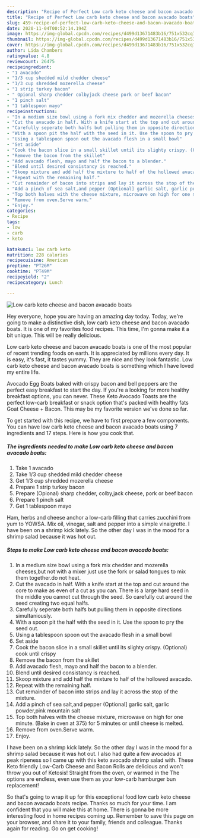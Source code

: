 ```yaml
---
description: "Recipe of Perfect Low carb keto cheese and bacon avacado boats"
title: "Recipe of Perfect Low carb keto cheese and bacon avacado boats"
slug: 459-recipe-of-perfect-low-carb-keto-cheese-and-bacon-avacado-boats
date: 2020-11-04T00:52:14.194Z
image: https://img-global.cpcdn.com/recipes/d499d13671483b16/751x532cq70/low-carb-keto-cheese-and-bacon-avacado-boats-recipe-main-photo.jpg
thumbnail: https://img-global.cpcdn.com/recipes/d499d13671483b16/751x532cq70/low-carb-keto-cheese-and-bacon-avacado-boats-recipe-main-photo.jpg
cover: https://img-global.cpcdn.com/recipes/d499d13671483b16/751x532cq70/low-carb-keto-cheese-and-bacon-avacado-boats-recipe-main-photo.jpg
author: Lida Chambers
ratingvalue: 4.8
reviewcount: 26475
recipeingredient:
- "1 avacado"
- "1/3 cup shedded mild chedder cheese"
- "1/3 cup shredded mozerella cheese"
- "1 strip turkey bacon"
- " Opional sharp chedder colbyjack cheese pork or beef bacon"
- "1 pinch salt"
- "1 tablespoon mayo"
recipeinstructions:
- "In a medium size bowl using a fork mix chedder and mozerella cheeses,but not with a mixer just use the fork or salad tongues to mix them together.do not heat."
- "Cut the avacado in half. With a knife start at the top and cut around the core to make as even of a cut as you can. There is a large hard seed in the middle you cannot cut through the seed. So carefully cut around the seed creating two equal halfs."
- "Carefully seperate both halfs but pulling them in opposite directions simultaniously."
- "With a spoon pit the half with the seed in it. Use the spoon to pry the seed out."
- "Using a tablespoon spoon out the avacado flesh in a small bowl"
- "Set aside"
- "Cook the bacon slice in a small skillet until its slighty crispy. (Optional) cook until crispy"
- "Remove the bacon from the skillet"
- "Add avacado flesh, mayo and half the bacon to a blender."
- "Blend until desired consistancy is reached."
- "Skoop mixture and add half the mixture to half of the hollowed avacado."
- "Repeat with the remaining half."
- "Cut remainder of bacon into strips and lay it across the stop of the mixture."
- "Add a pinch of sea salt,and pepper (Optional] garlic salt, garlic powder,pink mountain salt"
- "Top both halves with the cheese mixture, microwave on high for one minute. (Bake in oven at 375) for 5 minutes or until cheese is melted."
- "Remove from oven.Serve warm."
- "Enjoy."
categories:
- Recipe
tags:
- low
- carb
- keto

katakunci: low carb keto 
nutrition: 228 calories
recipecuisine: American
preptime: "PT26M"
cooktime: "PT49M"
recipeyield: "2"
recipecategory: Lunch

---
```



![Low carb keto cheese and bacon avacado boats](https://img-global.cpcdn.com/recipes/d499d13671483b16/751x532cq70/low-carb-keto-cheese-and-bacon-avacado-boats-recipe-main-photo.jpg)

Hey everyone, hope you are having an amazing day today. Today, we're going to make a distinctive dish, low carb keto cheese and bacon avacado boats. It is one of my favorites food recipes. This time, I'm gonna make it a bit unique. This will be really delicious.

Low carb keto cheese and bacon avacado boats is one of the most popular of recent trending foods on earth. It is appreciated by millions every day. It is easy, it's fast, it tastes yummy. They are nice and they look fantastic. Low carb keto cheese and bacon avacado boats is something which I have loved my entire life.

Avocado Egg Boats baked with crispy bacon and bell peppers are the perfect easy breakfast to start the day. If you&#39;re a looking for more healthy breakfast options, you can never. These Keto Avocado Toasts are the perfect low-carb breakfast or snack option that&#39;s packed with healthy fats Goat Cheese + Bacon. This may be my favorite version we&#39;ve done so far.


To get started with this recipe, we have to first prepare a few components. You can have low carb keto cheese and bacon avacado boats using 7 ingredients and 17 steps. Here is how you cook that.

<!--inarticleads1-->

##### The ingredients needed to make Low carb keto cheese and bacon avacado boats:

1. Take 1 avacado
1. Take 1/3 cup shedded mild chedder cheese
1. Get 1/3 cup shredded mozerella cheese
1. Prepare 1 strip turkey bacon
1. Prepare  (Opional) sharp chedder, colby,jack cheese, pork or beef bacon
1. Prepare 1 pinch salt
1. Get 1 tablespoon mayo


Ham, herbs and cheese anchor a low-carb filling that carries zucchini from yum to YOWSA. Mix oil, vinegar, salt and pepper into a simple vinaigrette. I have been on a shrimp kick lately. So the other day I was in the mood for a shrimp salad because it was hot out. 

<!--inarticleads2-->

##### Steps to make Low carb keto cheese and bacon avacado boats:

1. In a medium size bowl using a fork mix chedder and mozerella cheeses,but not with a mixer just use the fork or salad tongues to mix them together.do not heat.
1. Cut the avacado in half. With a knife start at the top and cut around the core to make as even of a cut as you can. There is a large hard seed in the middle you cannot cut through the seed. So carefully cut around the seed creating two equal halfs.
1. Carefully seperate both halfs but pulling them in opposite directions simultaniously.
1. With a spoon pit the half with the seed in it. Use the spoon to pry the seed out.
1. Using a tablespoon spoon out the avacado flesh in a small bowl
1. Set aside
1. Cook the bacon slice in a small skillet until its slighty crispy. (Optional) cook until crispy
1. Remove the bacon from the skillet
1. Add avacado flesh, mayo and half the bacon to a blender.
1. Blend until desired consistancy is reached.
1. Skoop mixture and add half the mixture to half of the hollowed avacado.
1. Repeat with the remaining half.
1. Cut remainder of bacon into strips and lay it across the stop of the mixture.
1. Add a pinch of sea salt,and pepper (Optional] garlic salt, garlic powder,pink mountain salt
1. Top both halves with the cheese mixture, microwave on high for one minute. (Bake in oven at 375) for 5 minutes or until cheese is melted.
1. Remove from oven.Serve warm.
1. Enjoy.


I have been on a shrimp kick lately. So the other day I was in the mood for a shrimp salad because it was hot out. I also had quite a few avocados at peak ripeness so I came up with this keto avocado shrimp salad with. These Keto friendly Low-Carb Cheese and Bacon Rolls are delicious and won&#39;t throw you out of Ketosis! Straight from the oven, or warmed in the The options are endless, even use them as your low-carb hamburger bun replacement! 

So that's going to wrap it up for this exceptional food low carb keto cheese and bacon avacado boats recipe. Thanks so much for your time. I am confident that you will make this at home. There is gonna be more interesting food in home recipes coming up. Remember to save this page on your browser, and share it to your family, friends and colleague. Thanks again for reading. Go on get cooking!
